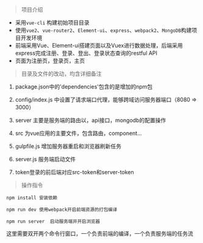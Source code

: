 > 项目介绍

* 采用`vue-cli` 构建初始项目目录
* 使用`vue2`、`vue-router2`、`Element-ui`、`express`、`webpack2`、`MongoDB`构建项目开发环境
* 前端采用Vue、Element-ui搭建页面以及Vuex进行数据处理，后端采用express完成注册、登录、登出、登录状态查询的restful API
* 页面为注册页，登录页，主页

> 目录及文件的改动，均含详细备注

1. package.json中的'dependencies'包含的是增加的npm包
2. config/index.js 中设置了请求端口代理，能够跨域访问服务器端口（8080 => 3000）
3. server  主要是服务端的路由以，api接口，mongodb的配置操作
4. src 为vue应用的主要文件，包含路由，component...
5. gulpfile.js 增加服务器重启和浏览器刷新任务
6. server.js  服务端启动文件

7. token登录的前后端对应src-token和server-token


> 操作指令

```shell
npm install 安装依赖

npm run dev 使用webpack开启前端资源的打包编译

npm run server  启动服务端并开启浏览器
```

这里需要双开两个命令行窗口，一个负责前端的编译，一个负责服务端的任务流

